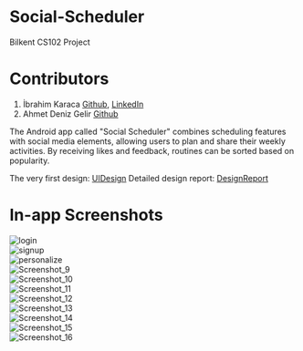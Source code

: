 # Social-Scheduler
Bilkent CS102 Project

# Contributors
1. İbrahim Karaca [Github](https://github.com/gedd1), [LinkedIn](https://www.linkedin.com/in/ibrahim-karaca-5332b225a?lipi=urn%3Ali%3Apage%3Ad_flagship3_profile_view_base_contact_details%3BAwua81h0RwmFp6KRNXX71Q%3D%3D)
2. Ahmet Deniz Gelir [Github](https://github.com/adenizgelir0)

The Android app called "Social Scheduler" combines scheduling features with social media elements, allowing users to plan and share their weekly activities. By receiving likes and feedback, routines can be sorted based on popularity.

The very first design: [UIDesign](https://github.com/karaca-i/Social-Scheduler/blob/main/uireport.pdf)
Detailed design report: [DesignReport](https://github.com/gedd1/Social-Scheduler/blob/main/DetailedDesignReport.pdf)

# In-app Screenshots

![login](https://github.com/cartoonRunner/Social-Scheduler/assets/114016405/b899abdd-6d57-4f24-b8f3-76e9383c0ae1)  
![signup](https://github.com/cartoonRunner/Social-Scheduler/assets/114016405/666494ad-c3e1-491e-80bd-75de6eebcc10)  
![personalize](https://github.com/cartoonRunner/Social-Scheduler/assets/114016405/f171fc5b-9e35-4cbc-9dab-99abccbe4715)  
![Screenshot_9](https://github.com/cartoonRunner/Social-Scheduler/assets/114016405/2d448406-3559-4149-9c67-72822dcbe666)  
![Screenshot_10](https://github.com/cartoonRunner/Social-Scheduler/assets/114016405/e99b6adf-f7c6-456b-bfc0-79843be9714b)  
![Screenshot_11](https://github.com/cartoonRunner/Social-Scheduler/assets/114016405/8dd87e5c-f109-412d-b215-7a94ad9d4031)  
![Screenshot_12](https://github.com/cartoonRunner/Social-Scheduler/assets/114016405/70668d7d-3116-4bac-9d90-b52c14d197f3)  
![Screenshot_13](https://github.com/cartoonRunner/Social-Scheduler/assets/114016405/a34462d5-ad30-44d1-ae28-430779beafd8)  
![Screenshot_14](https://github.com/cartoonRunner/Social-Scheduler/assets/114016405/f289b6cd-4e75-429c-948a-4bf950648977)  
![Screenshot_15](https://github.com/cartoonRunner/Social-Scheduler/assets/114016405/e14a671f-7ae2-429b-a0ab-244918f56c1e)  
![Screenshot_16](https://github.com/cartoonRunner/Social-Scheduler/assets/114016405/b092b88d-8c2a-4fe9-a430-6f14d2a711d1)
